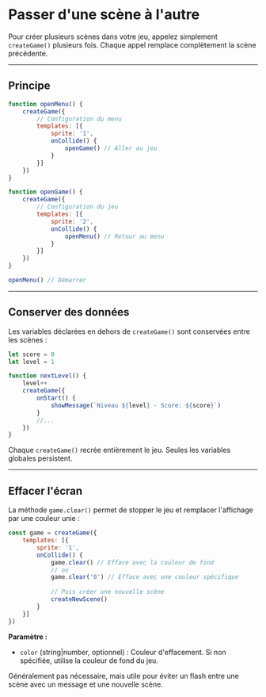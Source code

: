 <script>
import Aside from '../../../lib/ui/Doc/Aside.svelte'
import Emoji from '../../../lib/ui/Doc/Emoji.svelte'
</script>

# <Emoji src="🚪" /> Passer d'une scène à l'autre

Pour créer plusieurs scènes dans votre jeu, appelez simplement `createGame()` plusieurs fois. Chaque appel remplace complètement la scène précédente.

---

## <Emoji src="🎬" /> Principe

```js
function openMenu() {
	createGame({
		// Configuration du menu
		templates: [{
			sprite: '1',
			onCollide() {
				openGame() // Aller au jeu
			}
		}]
	})
}

function openGame() {
	createGame({
		// Configuration du jeu
		templates: [{
			sprite: '2', 
			onCollide() {
				openMenu() // Retour au menu
			}
		}]
	})
}

openMenu() // Démarrer
```

---

## <Emoji src="💾" /> Conserver des données

Les variables déclarées en dehors de `createGame()` sont conservées entre les scènes :

```js
let score = 0
let level = 1

function nextLevel() {
	level++
	createGame({
		onStart() {
			showMessage(`Niveau ${level} - Score: ${score}`)
		}
		//...
	})
}
```

<Aside>

Chaque `createGame()` recrée entièrement le jeu. Seules les variables globales persistent.

</Aside>

---

## <Emoji src="🚫" /> Effacer l'écran

La méthode `game.clear()` permet de stopper le jeu et remplacer l'affichage par une couleur unie :

```js
const game = createGame({
	templates: [{
		sprite: '1',
		onCollide() {
			game.clear() // Efface avec la couleur de fond
			// ou
			game.clear('0') // Efface avec une couleur spécifique
			
			// Puis créer une nouvelle scène
			createNewScene()
		}
	}]
})
```

**Paramètre :**
- `color` (string|number, optionnel) : Couleur d'effacement. Si non spécifiée, utilise la couleur de fond du jeu.

<Aside>

Généralement pas nécessaire, mais utile pour éviter un flash entre une scène avec un message et une nouvelle scène.

</Aside>